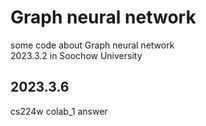 # Graph neural network
some code about Graph neural network  
2023.3.2 in Soochow University
## 2023.3.6
cs224w colab_1 answer
